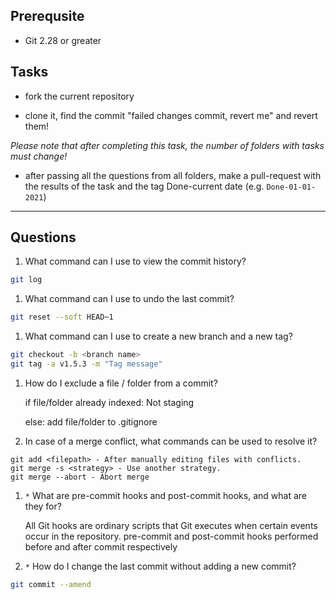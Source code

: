 ## Prerequsite

* Git 2.28 or greater

## Tasks

* fork the current repository

* clone it, find the commit "failed changes commit, revert me" and revert them! 

*Please note that after completing this task, the number of folders with tasks must change!*

* after passing all the questions from all folders, make a pull-request with the results of the task and the tag Done-current date (e.g. `Done-01-01-2021`)

***
## Questions

1. What command can I use to view the commit history?
```bash
git log
```
1. What command can I use to undo the last commit?
```bash
git reset --soft HEAD~1
```
1. What command can I use to create a new branch and a new tag?
```bash
git checkout -b <branch name>
git tag -a v1.5.3 -m "Tag message"
```
1. How do I exclude a file / folder from a commit?

    if file/folder already indexed: Not staging

    else: add file/folder to .gitignore

1. In case of a merge conflict, what commands can be used to resolve it?
```
git add <filepath> - After manually editing files with conflicts.
git merge -s <strategy> - Use another strategy.
git merge --abort - Abort merge
```
1. `*` What are pre-commit hooks and post-commit hooks, and what are they for?

    All Git hooks are ordinary scripts that Git executes when certain events occur in the repository.
pre-commit and post-commit hooks performed before and after commit respectively 

1. `*` How do I change the last commit without adding a new commit?
```bash
git commit --amend
```
